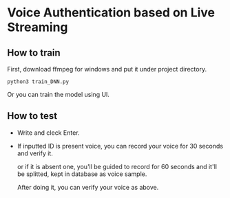 # Voice Authentication based on Live Streaming



## How to train

First, download ffmpeg for windows and put it under project directory.

	python3 train_DNN.py
	
Or you can train the model using UI.



## How to test

- Write <ID> and cleck Enter.
- If inputted ID is present voice, you can record your voice for 30 seconds and verify it.

  or if it is absent one, you'll be guided to record for 60 seconds and it'll be splitted, kept in database as voice sample.

  After doing it, you can verify your voice as above.
  
